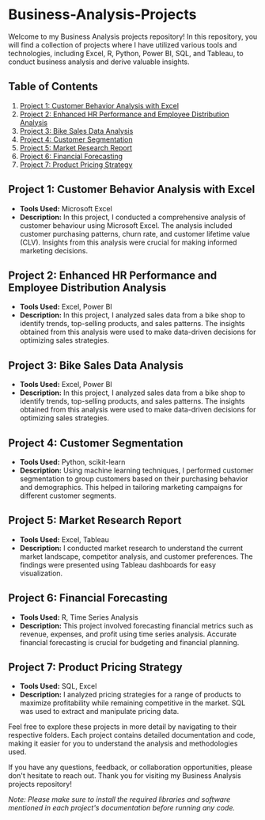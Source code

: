 # Business-Analysis-Projects
Welcome to my Business Analysis projects repository! In this repository, you will find a collection of projects where I have utilized various tools and technologies, including Excel, R, Python, Power BI, SQL, and Tableau, to conduct business analysis and derive valuable insights.

## Table of Contents

1. [Project 1: Customer Behavior Analysis with Excel](#project-1-customer-behavior-analysis-with-excel)
2. [Project 2: Enhanced HR Performance and Employee Distribution Analysis](#project-2-enhanced-hr-performance-and-employee-distribution-analysis)
3. [Project 3: Bike Sales Data Analysis](#project-3-bike-sales-data-analysis)
4. [Project 4: Customer Segmentation](#project-4-customer-segmentation)
5. [Project 5: Market Research Report](#project-5-market-research-report)
6. [Project 6: Financial Forecasting](#project-6-financial-forecasting)
7. [Project 7: Product Pricing Strategy](#project-7-product-pricing-strategy)

## Project 1: Customer Behavior Analysis with Excel

- **Tools Used:** Microsoft Excel
- **Description:** In this project, I conducted a comprehensive analysis of customer behaviour using Microsoft Excel. The analysis included customer purchasing patterns, churn rate, and customer lifetime value (CLV). Insights from this analysis were crucial for making informed marketing decisions.

## Project 2: Enhanced HR Performance and Employee Distribution Analysis

- **Tools Used:** Excel, Power BI
- **Description:** In this project, I analyzed sales data from a bike shop to identify trends, top-selling products, and sales patterns. The insights obtained from this analysis were used to make data-driven decisions for optimizing sales strategies.

## Project 3: Bike Sales Data Analysis

- **Tools Used:** Excel, Power BI
- **Description:** In this project, I analyzed sales data from a bike shop to identify trends, top-selling products, and sales patterns. The insights obtained from this analysis were used to make data-driven decisions for optimizing sales strategies.

## Project 4: Customer Segmentation

- **Tools Used:** Python, scikit-learn
- **Description:** Using machine learning techniques, I performed customer segmentation to group customers based on their purchasing behavior and demographics. This helped in tailoring marketing campaigns for different customer segments.

## Project 5: Market Research Report

- **Tools Used:** Excel, Tableau
- **Description:** I conducted market research to understand the current market landscape, competitor analysis, and customer preferences. The findings were presented using Tableau dashboards for easy visualization.

## Project 6: Financial Forecasting

- **Tools Used:** R, Time Series Analysis
- **Description:** This project involved forecasting financial metrics such as revenue, expenses, and profit using time series analysis. Accurate financial forecasting is crucial for budgeting and financial planning.

## Project 7: Product Pricing Strategy

- **Tools Used:** SQL, Excel
- **Description:** I analyzed pricing strategies for a range of products to maximize profitability while remaining competitive in the market. SQL was used to extract and manipulate pricing data.

Feel free to explore these projects in more detail by navigating to their respective folders. Each project contains detailed documentation and code, making it easier for you to understand the analysis and methodologies used.

If you have any questions, feedback, or collaboration opportunities, please don't hesitate to reach out. Thank you for visiting my Business Analysis projects repository!

*Note: Please make sure to install the required libraries and software mentioned in each project's documentation before running any code.*
